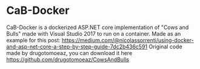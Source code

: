 # CaB-Docker

CaB-Docker is a dockerized ASP.NET core implementation of "Cows and Bulls" made with Visual Studio 2017 to run on a container.
Made as an example for this post: https://medium.com/@nicolassorrenti/using-docker-and-asp-net-core-a-step-by-step-guide-7dc2b436c591
Original code made by drugotomoeaz, you can download it here https://github.com/drugotomoeaz/CowsAndBulls